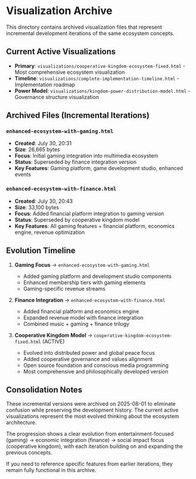 # Visualization Archive

This directory contains archived visualization files that represent incremental development iterations of the same ecosystem concepts.

## Current Active Visualizations
- **Primary**: `visualizations/cooperative-kingdom-ecosystem-fixed.html` - Most comprehensive ecosystem visualization
- **Timeline**: `visualizations/complete-implementation-timeline.html` - Implementation roadmap
- **Power Model**: `visualizations/kingdom-power-distribution-model.html` - Governance structure visualization

## Archived Files (Incremental Iterations)

### `enhanced-ecosystem-with-gaming.html`
- **Created**: July 30, 20:31
- **Size**: 26,665 bytes
- **Focus**: Initial gaming integration into multimedia ecosystem
- **Status**: Superseded by finance integration version
- **Key Features**: Gaming platform, game development studio, enhanced events

### `enhanced-ecosystem-with-finance.html`
- **Created**: July 30, 20:43  
- **Size**: 33,100 bytes
- **Focus**: Added financial platform integration to gaming version
- **Status**: Superseded by cooperative kingdom model
- **Key Features**: All gaming features + financial platform, economics engine, revenue optimization

## Evolution Timeline

1. **Gaming Focus** → `enhanced-ecosystem-with-gaming.html`
   - Added gaming platform and development studio components
   - Enhanced membership tiers with gaming elements
   - Gaming-specific revenue streams

2. **Finance Integration** → `enhanced-ecosystem-with-finance.html`
   - Added financial platform and economics engine
   - Expanded revenue model with finance integration
   - Combined music + gaming + finance trilogy

3. **Cooperative Kingdom Model** → `cooperative-kingdom-ecosystem-fixed.html` (ACTIVE)
   - Evolved into distributed power and global peace focus
   - Added cooperative governance and values alignment
   - Open source foundation and conscious media programming
   - Most comprehensive and philosophically developed version

## Consolidation Notes
These incremental versions were archived on 2025-08-01 to eliminate confusion while preserving the development history. The current active visualizations represent the most evolved thinking about the ecosystem architecture.

The progression shows a clear evolution from entertainment-focused (gaming) → economic integration (finance) → social impact focus (cooperative kingdom), with each iteration building on and expanding the previous concepts.

If you need to reference specific features from earlier iterations, they remain fully functional in this archive.